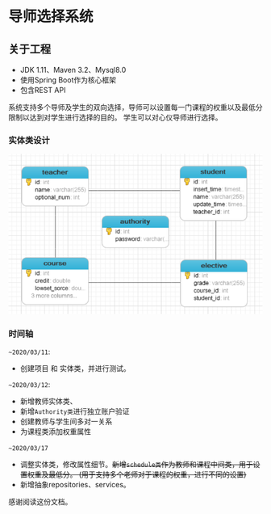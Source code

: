 # 导师选择系统

## 关于工程
- JDK 1.11、Maven 3.2、Mysql8.0
- 使用Spring Boot作为核心框架
- 包含REST API

系统支持多个导师及学生的双向选择，导师可以设置每一门课程的权重以及最低分限制以达到对学生进行选择的目的。
学生可以对心仪导师进行选择。

### 实体类设计
![DataBaseDesign](./docs/database_design.png)

### 时间轴
`~2020/03/11`:  
- 创建项目 和 实体类，并进行测试。

`~2020/03/12`:  
- 新增教师实体类、  
- 新增`Authority类`进行独立账户验证   
- 创建教师与学生间多对一关系  
- 为课程类添加权重属性

`~2020/03/17`  
- 调整实体类，修改属性细节。~~新增`schedule类`作为教师和课程中间类，用于设置权重及最低分。
(用于支持多个老师对于课程的权重，进行不同的设置)~~  
- 新增抽象repositories、services。


感谢阅读这份文档。
